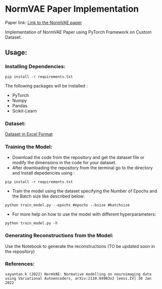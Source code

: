 # NormVAE Paper Implementation
Paper link: [Link to the NormVAE paper](https://arxiv.org/pdf/2110.04903.pdf)

Implementation of NormVAE Paper using PyTorch Framework on Custom Dataset.

## Usage:

### Installing Dependencies:
```
pip install -r requirements.txt
```

The following packages will be installed : 
* PyTorch
* Numpy
* Pandas
* Scikit-Learn

### Dataset: 
[Dataset in Excel Format](https://github.com/sandeshkatakam/NormVAE-Neuroimaging/blob/main/ADNI_sheet_for_VED.xlsx)

### Training the Model:  
* Download the code from the repository and get the dataset file or modify the dimensions in the code for your dataset.  
* After downloading the repository from the terminal go to the directory and Install depedencies using : 
```
pip install -r requirements.txt
```
* Train the model using the dataset specifying the Number of Epochs and the Batch size like described below:

```
python train_model.py --epochs #epochs --bsize #batchsize
```
* For more help on how to use the model with different hyperparameters: 

```
python train_model.py -h
```

### Generating Reconstructions from the Model:
Use the Notebook to generate the reconstructions (TO be updated soon in the repository)

### References: 

```
sayantan.k (2022) NormVAE: Normative modelling on neuroimaging data using Variational Autoencoders, arXiv:2110.04903v2 [eess.IV] 30 Jan 2022
```
